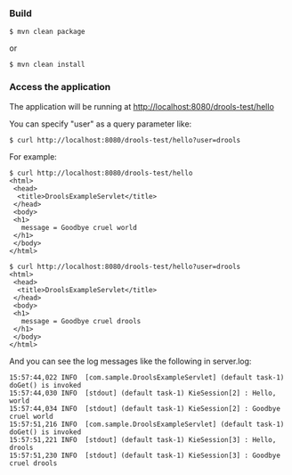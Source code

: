 ### Build

~~~
$ mvn clean package
~~~

or

~~~
$ mvn clean install
~~~

### Access the application

The application will be running at <http://localhost:8080/drools-test/hello>

You can specify "user" as a query parameter like:

~~~
$ curl http://localhost:8080/drools-test/hello?user=drools
~~~


For example:

~~~
$ curl http://localhost:8080/drools-test/hello
<html>
 <head>
  <title>DroolsExampleServlet</title>
 </head>
 <body>
 <h1>
   message = Goodbye cruel world
 </h1>
 </body>
</html>
~~~
~~~
$ curl http://localhost:8080/drools-test/hello?user=drools
<html>
 <head>
  <title>DroolsExampleServlet</title>
 </head>
 <body>
 <h1>
   message = Goodbye cruel drools
 </h1>
 </body>
</html>
~~~

And you can see the log messages like the following in server.log:

~~~
15:57:44,022 INFO  [com.sample.DroolsExampleServlet] (default task-1) doGet() is invoked
15:57:44,030 INFO  [stdout] (default task-1) KieSession[2] : Hello, world
15:57:44,034 INFO  [stdout] (default task-1) KieSession[2] : Goodbye cruel world
15:57:51,216 INFO  [com.sample.DroolsExampleServlet] (default task-1) doGet() is invoked
15:57:51,221 INFO  [stdout] (default task-1) KieSession[3] : Hello, drools
15:57:51,230 INFO  [stdout] (default task-1) KieSession[3] : Goodbye cruel drools
~~~
